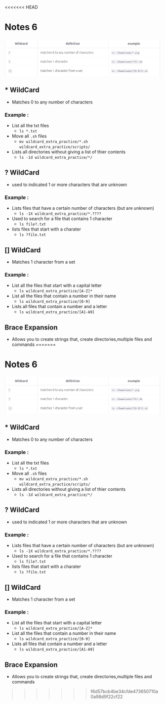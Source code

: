 <<<<<<< HEAD
# Notes 6


![wc table](wildcardtable.png) 

## * WildCard
  * Matches 0 to any number of characters 

### Example :
* List all the txt files 
     * `ls *.txt` 
* Move all `.sh` files 
    *  `mv wildcard_extra_practice/*.sh wildcard_extra_practice/scripts/`
* Lists all directories without giving a list of thier contents 
    * `ls -1d wildcard_extra_practice/*/`

## ? WildCard 
* used to indicated 1 or more characters that are unknown 
### Example :
  * Lists files that have a certain number of characters (but are unknown)
      * `ls -1X wildcard_extra_practice/*.????`
  * Used to search for a file that contains 1 character 
      * `ls file?.txt`
  * lists files that start with a charater
      * `ls ?file.txt`
## [] WildCard 

* Matches 1 character from a set 

### Example :
  * List all the files that start with a capital letter
    * `ls wildcard_extra_practice/[A-Z]*`
  * List all the files that contain a number in their name
    * `ls wildcard_extra_practice/[0-9]`
  * Lists all files that contain a number and a letter 
    * `ls wildcard_extra_practice/[A1-A9]`

##  Brace Expansion

* Allows you to create strings that, create directories,multiple files and commands 
=======
# Notes 6


![wc table](wildcardtable.png) 

## * WildCard
  * Matches 0 to any number of characters 

### Example :
* List all the txt files 
     * `ls *.txt` 
* Move all `.sh` files 
    *  `mv wildcard_extra_practice/*.sh wildcard_extra_practice/scripts/`
* Lists all directories without giving a list of thier contents 
    * `ls -1d wildcard_extra_practice/*/`

## ? WildCard 
* used to indicated 1 or more characters that are unknown 
### Example :
  * Lists files that have a certain number of characters (but are unknown)
      * `ls -1X wildcard_extra_practice/*.????`
  * Used to search for a file that contains 1 character 
      * `ls file?.txt`
  * lists files that start with a charater
      * `ls ?file.txt`
## [] WildCard 

* Matches 1 character from a set 

### Example :
  * List all the files that start with a capital letter
    * `ls wildcard_extra_practice/[A-Z]*`
  * List all the files that contain a number in their name
    * `ls wildcard_extra_practice/[0-9]`
  * Lists all files that contain a number and a letter 
    * `ls wildcard_extra_practice/[A1-A9]`

##  Brace Expansion

* Allows you to create strings that, create directories,multiple files and commands 
>>>>>>> f6d57bcb4be34cfde473650710a0a98d9f22cf22
